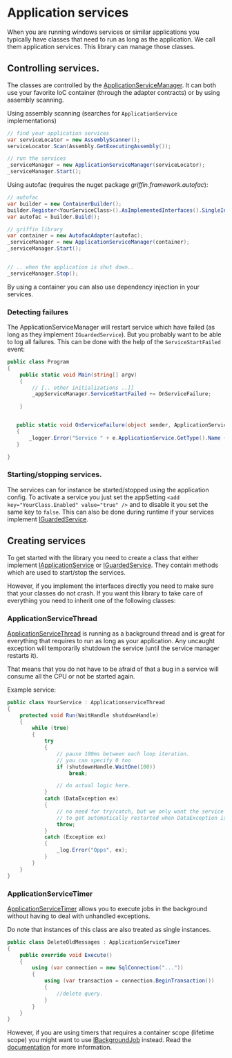 ﻿# Application services

When you are running windows services or similar applications you typically have classes that need to run
as long as the application. We call them application services. This library can manage those classes. 

## Controlling services.

The classes are controlled by the [ApplicationServiceManager](ApplicationServiceManager.cs). It can both
use your favorite IoC container (through the adapter contracts) or by using assembly scanning.

Using assembly scanning (searches for `ApplicationService` implementations)

```csharp
// find your application services
var serviceLocator = new AssemblyScanner();
serviceLocator.Scan(Assembly.GetExecutingAssembly());

// run the services
_serviceManager = new ApplicationServiceManager(serviceLocator);
_serviceManager.Start();
```

Using autofac (requires the nuget package *griffin.framework.autofac*):

```csharp
// autofac
var builder = new ContainerBuilder();
builder.Register<YourServiceClass>().AsImplementedInterfaces().SingleInstance();
var autofac = builder.Build();

// griffin library
var container = new AutofacAdapter(autofac);
_serviceManager = new ApplicationServiceManager(container);
_serviceManager.Start();


// .. when the application is shut down..
_serviceManager.Stop();
```

By using a container you can also use dependency injection in your services.

### Detecting failures

The ApplicationServiceManager will restart service which have failed (as long as they implement `IGuardedService`). But you
probably want to be able to log all failures. This can be done with the help of the `ServiceStartFailed` event:

```csharp
public class Program
{
    public static void Main(string[] argv)
    {
        // [.. other initializations ..]]
        _appServiceManager.ServiceStartFailed += OnServiceFailure;

    }


   public static void OnServiceFailure(object sender, ApplicationServiceFailedEventArgs e)
   {
       _logger.Error("Service " + e.ApplicationService.GetType().Name + " failed", e.Exception);
   }

}
```

### Starting/stopping services.

The services can for instance be started/stopped using the application
config. To activate a service you just set the appSetting `<add key="YourClass.Enabled" value="true" />` and
to disable it you set the same key to `false`. This can also be done during runtime if your services implement [IGuardedService](IGuardedService.cs).


## Creating services

To get started with the library you need to create a class that either implement [IApplicationService](IApplicationService.cs)
or  [IGuardedService](IGuardedService.cs). They contain methods which are used to start/stop the services. 

However, if you implement the interfaces directly you need to make sure that your classes do not crash. If you want 
this library to take care of everything you need to inherit one of the following classes:

### ApplicationServiceThread

[ApplicationServiceThread](ApplicationServiceThread.cs) is running as a background thread and is great for everything that requires to run
as long as your application. Any uncaught exception will temporarily shutdown the service (until the 
service manager restarts it).

That means that you do not have to be afraid of that a bug in a service will consume all the CPU
or not be started again.

Example service:

```csharp
public class YourService : ApplicationserviceThread
{
    protected void Run(WaitHandle shutdownHandle)
    {
        while (true)
        {
            try
            {
                // pause 100ms between each loop iteration.
                // you can specify 0 too
                if (shutdownHandle.WaitOne(100))
                    break;

                // do actual logic here.
            } 
            catch (DataException ex)
            {
                // no need for try/catch, but we only want the service
                // to get automatically restarted when DataException is thrown
                throw;
            }
            catch (Exception ex)
            {
                _log.Error("Opps", ex);
            }
        }
    }
}
```

### ApplicationServiceTimer

[ApplicationServiceTimer](ApplicationServiceTimer.cs) allows you to execute jobs in the background without
having to deal with unhandled exceptions.

Do note that instances of this class are also treated as single instances.

```csharp
public class DeleteOldMessages : ApplicationServiceTimer
{
    public override void Execute()
    {
        using (var connection = new SqlConnection("..."))
        {
            using (var transaction = connection.BeginTransaction())
            {
                //delete query.
            }
        }
    }
}
```

However, if you are using timers that requires a container scope  (lifetime scope) you might want to use
[IBackgroundJob](../IBackgroundJob.cs) instead. Read the [documentation](Backgroundjobs.md) for more information.